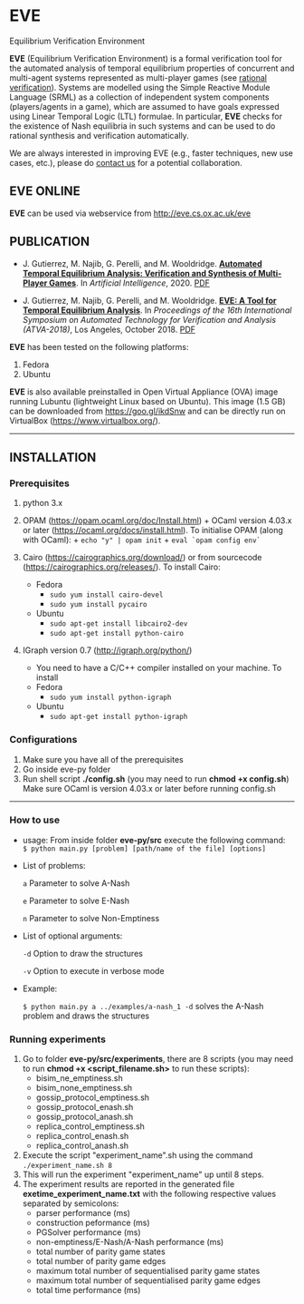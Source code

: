 # EVE
Equilibrium Verification Environment

__EVE__ (Equilibrium Verification Environment) is a formal verification tool for the automated analysis of temporal equilibrium properties of concurrent and multi-agent systems represented as multi-player games (see [rational verification](https://link.springer.com/article/10.1007/s10489-021-02658-y)). Systems are modelled using the Simple Reactive Module Language (SRML) as a collection of independent system components (players/agents in a game), which are assumed to have goals expressed using Linear Temporal Logic (LTL) formulae. In particular, __EVE__ checks for the existence of Nash equilibria in such systems and can be used to do rational synthesis and verification automatically.

We are always interested in improving EVE (e.g., faster techniques, new use cases, etc.), please do [contact us](mailto:m.najib@hw.ac.uk) for a potential collaboration.

## EVE ONLINE
__EVE__ can be used via webservice from http://eve.cs.ox.ac.uk/eve

## PUBLICATION
- J. Gutierrez, M. Najib, G. Perelli, and M. Wooldridge. [__Automated Temporal Equilibrium Analysis: Verification and Synthesis of Multi-Player Games__](https://doi.org/10.1016/j.artint.2020.103353). In *Artificial Intelligence*, 2020. [PDF](aij20.pdf)

- J. Gutierrez, M. Najib, G. Perelli, and M. Wooldridge. [__EVE: A Tool for Temporal Equilibrium Analysis__](https://doi.org/10.1007/978-3-030-01090-4_35). In *Proceedings of the 16th International Symposium on Automated Technology for Verification and Analysis (ATVA-2018)*, Los Angeles, October 2018. [PDF](atva18.pdf)

__EVE__ has been tested on the following platforms:
1. Fedora
2. Ubuntu

__EVE__ is also available preinstalled in Open Virtual Appliance (OVA) image running Lubuntu (lightweight Linux based on Ubuntu). This image (1.5 GB) can be downloaded from https://goo.gl/ikdSnw and can be directly run on VirtualBox (https://www.virtualbox.org/).

***
## INSTALLATION

### Prerequisites
1. python 3.x
2. OPAM  (https://opam.ocaml.org/doc/Install.html) + OCaml version 4.03.x or later (https://ocaml.org/docs/install.html).
   To initialise OPAM (along with OCaml):
		+ `echo "y" | opam init`
		+ ``eval `opam config env` ``
		
3. Cairo (https://cairographics.org/download/) or from sourcecode (https://cairographics.org/releases/). To install Cairo:
	- Fedora
		+ `sudo yum install cairo-devel`
		+ `sudo yum install pycairo`
	- Ubuntu
		+ `sudo apt-get install libcairo2-dev`
		+ `sudo apt-get install python-cairo`
		
4. IGraph version 0.7 (http://igraph.org/python/)
	- You need to have a C/C++ compiler installed on your machine.
	To install 
	- Fedora
		+ `sudo yum install python-igraph`
	- Ubuntu
		+ `sudo apt-get install python-igraph`

### Configurations
1. Make sure you have all of the prerequisites
2. Go inside eve-py folder
3. Run shell script **./config.sh** (you may need to run **chmod +x config.sh**)
   Make sure OCaml is version 4.03.x or later before running config.sh
***   

### How to use
- usage:
From  inside folder **eve-py/src** execute the following command:
` $ python main.py [problem] [path/name of the file] [options]`

- List of problems:
   
   `a` 	 Parameter to solve A-Nash
   
   `e` 	 Parameter to solve E-Nash
   
   `n` 	 Parameter to solve Non-Emptiness
   
- List of optional arguments:
   
   `-d`	 Option to draw the structures
   
   `-v` Option to execute in verbose mode

- Example:

   `$ python main.py a ../examples/a-nash_1 -d` solves the A-Nash problem and draws the structures
   
### Running experiments
1. Go to folder **eve-py/src/experiments**, there are 8 scripts (you may need to run **chmod +x <script_filename.sh>** to run these scripts):
	+ bisim_ne_emptiness.sh
	+ bisim_none_emptiness.sh
	+ gossip_protocol_emptiness.sh
	+ gossip_protocol_enash.sh
	+ gossip_protocol_anash.sh
	+ replica_control_emptiness.sh
	+ replica_control_enash.sh
	+ replica_control_anash.sh
2. Execute the script "experiment_name".sh using the command `./experiment_name.sh 8`
3. This will run the experiment "experiment_name" up until 8 steps.
4. The experiment results are reported in the generated file **exetime_experiment_name.txt** with the following respective values separated by semicolons:
	+ parser performance (ms)
	+ construction peformance (ms)
	+ PGSolver performance (ms)
	+ non-emptiness/E-Nash/A-Nash performance (ms)
	+ total number of parity game states
	+ total number of parity game edges
	+ maximum total number of sequentialised parity game states
	+ maximum total number of sequentialised parity game edges
	+ total time performance (ms)
